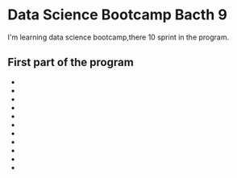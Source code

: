 # Data Science Bootcamp Bacth 9
I'm learning data science bootcamp,there 10 sprint in the program.

## First part of the program
-
-
-
-
-
-
-
-
-
-
-
